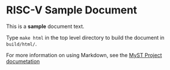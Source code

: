 # RISC-V Sample Document

This is a **sample** document text.

Type `make html` in the top level directory to build the document in `build/html/`.

For more information on using Markdown, see the
[MyST Project documetation](https://myst-parser.readthedocs.io/en/latest/index.html)
